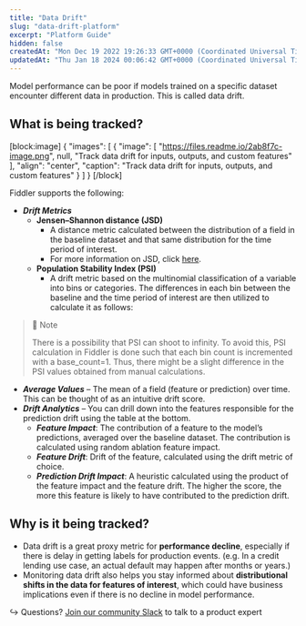 ```yaml
---
title: "Data Drift"
slug: "data-drift-platform"
excerpt: "Platform Guide"
hidden: false
createdAt: "Mon Dec 19 2022 19:26:33 GMT+0000 (Coordinated Universal Time)"
updatedAt: "Thu Jan 18 2024 00:06:42 GMT+0000 (Coordinated Universal Time)"
---
```

Model performance can be poor if models trained on a specific dataset encounter different data in production. This is called data drift. 

## What is being tracked?

[block:image]
{
  "images": [
    {
      "image": [
        "https://files.readme.io/2ab8f7c-image.png",
        null,
        "Track data drift for inputs, outputs, and custom features"
      ],
      "align": "center",
      "caption": "Track data drift for inputs, outputs, and custom features"
    }
  ]
}
[/block]


Fiddler supports the following:

- **_Drift Metrics_**
  - **Jensen–Shannon distance (JSD)**
    - A distance metric calculated between the distribution of a field in the baseline dataset and that same distribution for the time period of interest.
    - For more information on JSD, click [here](https://docs.scipy.org/doc/scipy/reference/generated/scipy.spatial.distance.jensenshannon.html).
  - **Population Stability Index (PSI)**
    - A drift metric based on the multinomial classification of a variable into bins or categories. The differences in each bin between the baseline and the time period of interest are then utilized to calculate it as follows:

> 🚧 Note
> 
> There is a possibility that PSI can shoot to infinity. To avoid this, PSI calculation in Fiddler is done such that each bin count is incremented with a base_count=1. Thus, there might be a slight difference in the PSI values obtained from manual calculations.

- **_Average Values_** – The mean of a field (feature or prediction) over time. This can be thought of as an intuitive drift score.
- **_Drift Analytics_** – You can drill down into the features responsible for the prediction drift using the table at the bottom.
  - **_Feature Impact_**: The contribution of a feature to the model’s predictions, averaged over the baseline dataset. The contribution is calculated using random ablation feature impact.
  - **_Feature Drift_**: Drift of the feature, calculated using the drift metric of choice.
  - **_Prediction Drift Impact_**: A heuristic calculated using the product of the feature impact and the feature drift. The higher the score, the more this feature is likely to have contributed to the prediction drift.

## Why is it being tracked?

- Data drift is a great proxy metric for **performance decline**, especially if there is delay in getting labels for production events. (e.g. In a credit lending use case, an actual default may happen after months or years.)
- Monitoring data drift also helps you stay informed about **distributional shifts in the data for features of interest**, which could have business implications even if there is no decline in model performance. 

↪ Questions? [Join our community Slack](https://www.fiddler.ai/slackinvite) to talk to a product expert
